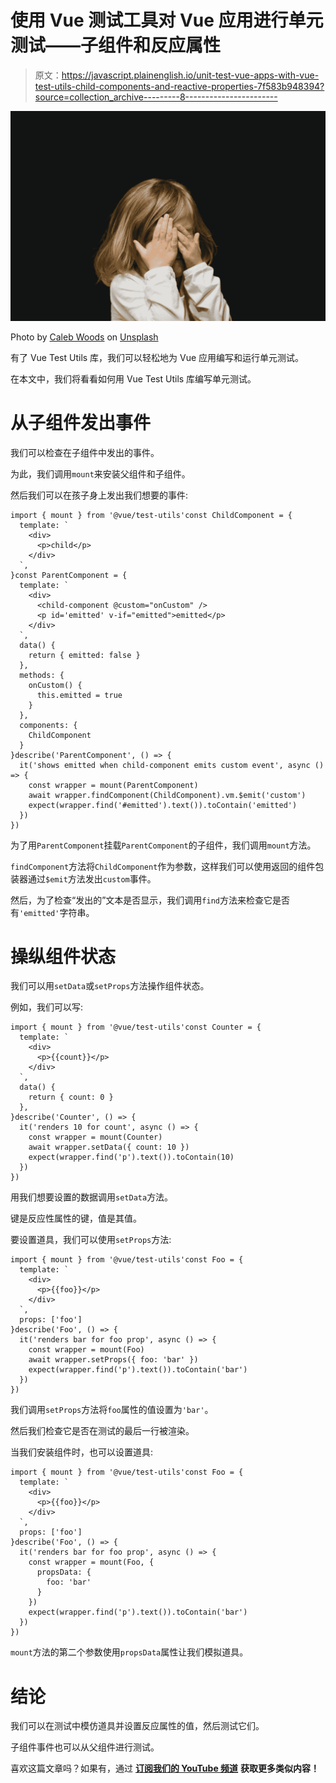 # 使用 Vue 测试工具对 Vue 应用进行单元测试——子组件和反应属性

> 原文：<https://javascript.plainenglish.io/unit-test-vue-apps-with-vue-test-utils-child-components-and-reactive-properties-7f583b948394?source=collection_archive---------8----------------------->

![](img/7d1f74ff3a8c17f8f3cd0cd72dbbf02a.png)

Photo by [Caleb Woods](https://unsplash.com/@caleb_woods?utm_source=medium&utm_medium=referral) on [Unsplash](https://unsplash.com?utm_source=medium&utm_medium=referral)

有了 Vue Test Utils 库，我们可以轻松地为 Vue 应用编写和运行单元测试。

在本文中，我们将看看如何用 Vue Test Utils 库编写单元测试。

# 从子组件发出事件

我们可以检查在子组件中发出的事件。

为此，我们调用`mount`来安装父组件和子组件。

然后我们可以在孩子身上发出我们想要的事件:

```
import { mount } from '@vue/test-utils'const ChildComponent = {
  template: `
    <div>
      <p>child</p>
    </div>
  `,
}const ParentComponent = {
  template: `
    <div>
      <child-component @custom="onCustom" />
      <p id='emitted' v-if="emitted">emitted</p>
    </div>
  `,
  data() {
    return { emitted: false }
  },
  methods: {
    onCustom() {
      this.emitted = true
    }
  },
  components: {
    ChildComponent
  }
}describe('ParentComponent', () => {
  it('shows emitted when child-component emits custom event', async () => {
    const wrapper = mount(ParentComponent)
    await wrapper.findComponent(ChildComponent).vm.$emit('custom')
    expect(wrapper.find('#emitted').text()).toContain('emitted')
  })
})
```

为了用`ParentComponent`挂载`ParentComponent`的子组件，我们调用`mount`方法。

`findComponent`方法将`ChildComponent`作为参数，这样我们可以使用返回的组件包装器通过`$emit`方法发出`custom`事件。

然后，为了检查“发出的”文本是否显示，我们调用`find`方法来检查它是否有`'emitted'`字符串。

# 操纵组件状态

我们可以用`setData`或`setProps`方法操作组件状态。

例如，我们可以写:

```
import { mount } from '@vue/test-utils'const Counter = {
  template: `
    <div>
      <p>{{count}}</p>
    </div>
  `,
  data() {
    return { count: 0 }
  },
}describe('Counter', () => {
  it('renders 10 for count', async () => {
    const wrapper = mount(Counter)
    await wrapper.setData({ count: 10 })
    expect(wrapper.find('p').text()).toContain(10)
  })
})
```

用我们想要设置的数据调用`setData`方法。

键是反应性属性的键，值是其值。

要设置道具，我们可以使用`setProps`方法:

```
import { mount } from '@vue/test-utils'const Foo = {
  template: `
    <div>
      <p>{{foo}}</p>
    </div>
  `,
  props: ['foo']
}describe('Foo', () => {
  it('renders bar for foo prop', async () => {
    const wrapper = mount(Foo)
    await wrapper.setProps({ foo: 'bar' })
    expect(wrapper.find('p').text()).toContain('bar')
  })
})
```

我们调用`setProps`方法将`foo`属性的值设置为`'bar'`。

然后我们检查它是否在测试的最后一行被渲染。

当我们安装组件时，也可以设置道具:

```
import { mount } from '@vue/test-utils'const Foo = {
  template: `
    <div>
      <p>{{foo}}</p>
    </div>
  `,
  props: ['foo']
}describe('Foo', () => {
  it('renders bar for foo prop', async () => {
    const wrapper = mount(Foo, {
      propsData: {
        foo: 'bar'
      }
    })
    expect(wrapper.find('p').text()).toContain('bar')
  })
})
```

`mount`方法的第二个参数使用`propsData`属性让我们模拟道具。

# 结论

我们可以在测试中模仿道具并设置反应属性的值，然后测试它们。

子组件事件也可以从父组件进行测试。

喜欢这篇文章吗？如果有，通过 [**订阅我们的 YouTube 频道**](https://www.youtube.com/channel/UCtipWUghju290NWcn8jhyAw?sub_confirmation=true) **获取更多类似内容！**